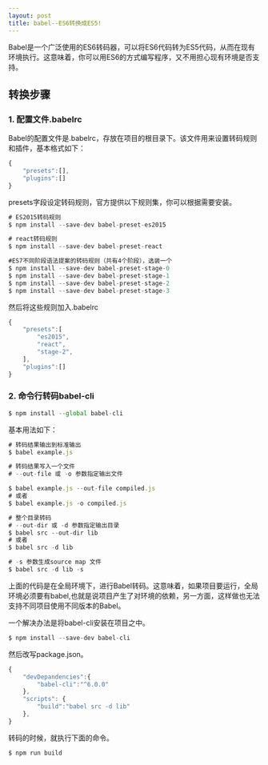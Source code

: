 ```yaml
---
layout: post
title: babel--ES6转换成ES5!
---
```

Babel是一个广泛使用的ES6转码器，可以将ES6代码转为ES5代码，从而在现有环境执行。这意味着，你可以用ES6的方式编写程序，又不用担心现有环境是否支持。

## 转换步骤
### 1. 配置文件.babelrc
Babel的配置文件是.babelrc，存放在项目的根目录下。该文件用来设置转码规则和插件，基本格式如下：

```js
{
    "presets":[],
    "plugins":[]
}
```
presets字段设定转码规则，官方提供以下规则集，你可以根据需要安装。

```js
# ES2015转码规则
$ npm install --save-dev babel-preset-es2015

# react转码规则
$ npm install --save-dev babel-preset-react

#ES7不同阶段语法提案的转码规则（共有4个阶段），选装一个
$ npm install --save-dev babel-preset-stage-0
$ npm install --save-dev babel-preset-stage-1
$ npm install --save-dev babel-preset-stage-2
$ npm install --save-dev babel-preset-stage-3

```
然后将这些规则加入.babelrc
```js
{
    "presets":[
        "es2015",
        "react",
        "stage-2",
    ],
    "plugins":[]
}
```
### 2. 命令行转码babel-cli
```js
$ npm install --global babel-cli
```

基本用法如下：

```js
# 转码结果输出到标准输出
$ babel example.js

# 转码结果写入一个文件
# --out-file 或 -o 参数指定输出文件

$ babel example.js --out-file compiled.js
# 或者
$ babel example.js -o compiled.js

# 整个目录转码
# --out-dir 或 -d 参数指定输出目录
$ babel src --out-dir lib
# 或者
$ babel src -d lib

# -s 参数生成source map 文件
$ babel src -d lib -s

```
上面的代码是在全局环境下，进行Babel转码。这意味着，如果项目要运行，全局环境必须要有babel,也就是说项目产生了对环境的依赖，另一方面，这样做也无法支持不同项目使用不同版本的Babel。

一个解决办法是将babel-cli安装在项目之中。
```js
$ npm install --save-dev babel-cli
```
然后改写package.json。
```js
{
    "devDepandencies":{
        "babel-cli":"^6.0.0"
    },
    "scripts": {
        "build":"babel src -d lib"
    },
}

```
转码的时候，就执行下面的命令。
```js
$ npm run build
```


